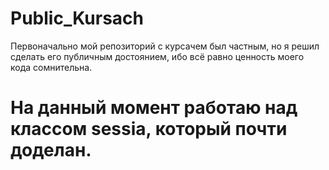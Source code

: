 # Public_Kursach
Первоначально мой репозиторий с курсачем был частным, но я решил сделать его публичным достоянием, ибо всё равно ценность моего кода сомнительна. 
# На данный момент работаю над классом sessia, который почти доделан.
